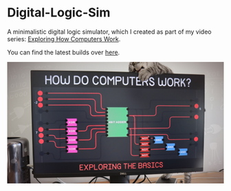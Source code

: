 # Digital-Logic-Sim
A minimalistic digital logic simulator, which I created as part of my video series: [Exploring How Computers Work](https://www.youtube.com/playlist?list=PLFt_AvWsXl0dPhqVsKt1Ni_46ARyiCGSq).

You can find the latest builds over [here](https://sebastian.itch.io/digital-logic-sim).<br>

[![IMAGE ALT TEXT HERE](https://raw.githubusercontent.com/SebLague/Images/master/Exploring%20how%20computers%20work.jpg)](http://www.youtube.com/watch?v=QZwneRb-zqA)